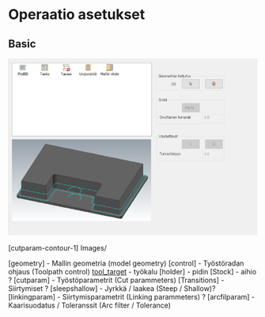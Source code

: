 # Operaatio asetukset

## Basic
![Kuva: 2D profiili][type_contour]


[type_contour]: Images/Toolpath_type-2D_Contour.png 'Työstöradan tyyppi'
[tool_target]: Images/Tool-target.png 'Tool'
[cutparam-contour-1] Images/

[geometry] - Mallin geometria (model geometry)
[control] - Työstöradan ohjaus (Toolpath control)
[tool_target] - työkalu
[holder] - pidin
[Stock] - aihio ?
[cutparam] - Työstöparametrit (Cut parammeters)
[Transitions] - Siirtymiset ?
[sleepshallow] - Jyrkkä / laakea (Steep / Shallow)?
[linkingparam] - Siirtymisparametrit (Linking parammeters) ?
[arcfilparam] - Kaarisuodatus / Toleranssit (Arc filter / Tolerance)